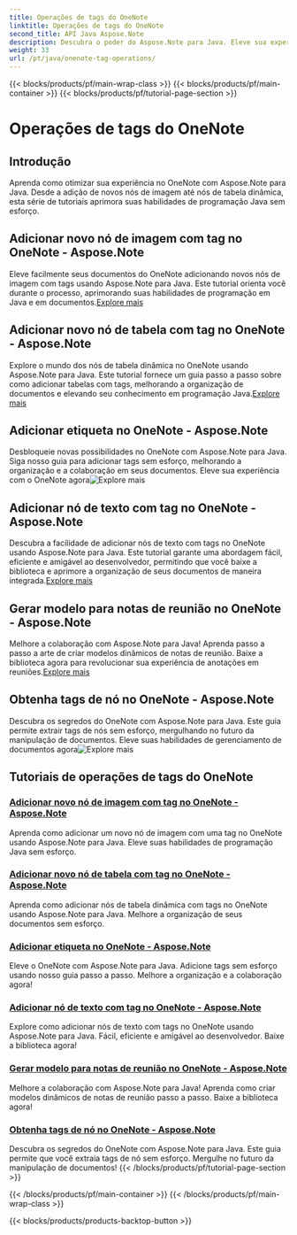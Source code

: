 ```yaml
---
title: Operações de tags do OneNote
linktitle: Operações de tags do OneNote
second_title: API Java Aspose.Note
description: Descubra o poder do Aspose.Note para Java. Eleve sua experiência no OneNote com guias passo a passo sobre operações de tags, adição de imagens, tabelas, nós de texto e muito mais.
weight: 33
url: /pt/java/onenote-tag-operations/
---
```


{{< blocks/products/pf/main-wrap-class >}}
{{< blocks/products/pf/main-container >}}
{{< blocks/products/pf/tutorial-page-section >}}

# Operações de tags do OneNote

## Introdução

Aprenda como otimizar sua experiência no OneNote com Aspose.Note para Java. Desde a adição de novos nós de imagem até nós de tabela dinâmica, esta série de tutoriais aprimora suas habilidades de programação Java sem esforço.

## Adicionar novo nó de imagem com tag no OneNote - Aspose.Note

 Eleve facilmente seus documentos do OneNote adicionando novos nós de imagem com tags usando Aspose.Note para Java. Este tutorial orienta você durante o processo, aprimorando suas habilidades de programação em Java e em documentos.[Explore mais](./add-new-image-node-with-tag/)

## Adicionar novo nó de tabela com tag no OneNote - Aspose.Note

 Explore o mundo dos nós de tabela dinâmica no OneNote usando Aspose.Note para Java. Este tutorial fornece um guia passo a passo sobre como adicionar tabelas com tags, melhorando a organização de documentos e elevando seu conhecimento em programação Java.[Explore mais](./add-new-table-node-with-tag/)

## Adicionar etiqueta no OneNote - Aspose.Note

 Desbloqueie novas possibilidades no OneNote com Aspose.Note para Java. Siga nosso guia para adicionar tags sem esforço, melhorando a organização e a colaboração em seus documentos. Eleve sua experiência com o OneNote agora![Explore mais](./add-tag/)

## Adicionar nó de texto com tag no OneNote - Aspose.Note

 Descubra a facilidade de adicionar nós de texto com tags no OneNote usando Aspose.Note para Java. Este tutorial garante uma abordagem fácil, eficiente e amigável ao desenvolvedor, permitindo que você baixe a biblioteca e aprimore a organização de seus documentos de maneira integrada.[Explore mais](./add-text-node-with-tag/)

## Gerar modelo para notas de reunião no OneNote - Aspose.Note

Melhore a colaboração com Aspose.Note para Java! Aprenda passo a passo a arte de criar modelos dinâmicos de notas de reunião. Baixe a biblioteca agora para revolucionar sua experiência de anotações em reuniões.[Explore mais](./generate-template-for-meeting-notes/)

## Obtenha tags de nó no OneNote - Aspose.Note

 Descubra os segredos do OneNote com Aspose.Note para Java. Este guia permite extrair tags de nós sem esforço, mergulhando no futuro da manipulação de documentos. Eleve suas habilidades de gerenciamento de documentos agora![Explore mais](./get-node-tags/)
## Tutoriais de operações de tags do OneNote
### [Adicionar novo nó de imagem com tag no OneNote - Aspose.Note](./add-new-image-node-with-tag/)
Aprenda como adicionar um novo nó de imagem com uma tag no OneNote usando Aspose.Note para Java. Eleve suas habilidades de programação Java sem esforço.
### [Adicionar novo nó de tabela com tag no OneNote - Aspose.Note](./add-new-table-node-with-tag/)
Aprenda como adicionar nós de tabela dinâmica com tags no OneNote usando Aspose.Note para Java. Melhore a organização de seus documentos sem esforço.
### [Adicionar etiqueta no OneNote - Aspose.Note](./add-tag/)
Eleve o OneNote com Aspose.Note para Java. Adicione tags sem esforço usando nosso guia passo a passo. Melhore a organização e a colaboração agora!
### [Adicionar nó de texto com tag no OneNote - Aspose.Note](./add-text-node-with-tag/)
Explore como adicionar nós de texto com tags no OneNote usando Aspose.Note para Java. Fácil, eficiente e amigável ao desenvolvedor. Baixe a biblioteca agora!
### [Gerar modelo para notas de reunião no OneNote - Aspose.Note](./generate-template-for-meeting-notes/)
Melhore a colaboração com Aspose.Note para Java! Aprenda como criar modelos dinâmicos de notas de reunião passo a passo. Baixe a biblioteca agora!
### [Obtenha tags de nó no OneNote - Aspose.Note](./get-node-tags/)
Descubra os segredos do OneNote com Aspose.Note para Java. Este guia permite que você extraia tags de nó sem esforço. Mergulhe no futuro da manipulação de documentos!
{{< /blocks/products/pf/tutorial-page-section >}}

{{< /blocks/products/pf/main-container >}}
{{< /blocks/products/pf/main-wrap-class >}}

{{< blocks/products/products-backtop-button >}}
